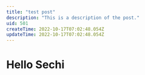 ```yaml
---
title: "test post"
description: "This is a description of the post."
uid: 501
createTime: 2022-10-17T07:02:48.054Z
updateTime: 2022-10-17T07:02:48.054Z
---
```


# Hello Sechi